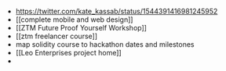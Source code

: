 - https://twitter.com/kate_kassab/status/1544391416981245952
- [[complete mobile and web design]]
- [[ZTM Future Proof Yourself Workshop]]
- [[ztm freelancer course]]
- map solidity course to hackathon dates and milestones
- [[Leo Enterprises project home]]
-